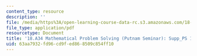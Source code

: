 ```yaml
---
content_type: resource
description: ''
file: /media/https%3A/open-learning-course-data-rc.s3.amazonaws.com/18-a34-mathematical-problem-solving-putnam-seminar-fall-2018/63aa7932fd96cd9fed868509c854ff10_MIT18_A34F18Supp11.pdf
file_type: application/pdf
resourcetype: Document
title: '18.A34 Mathematical Problem Solving (Putnam Seminar): Supp_PS 11'
uid: 63aa7932-fd96-cd9f-ed86-8509c854ff10
---
```


